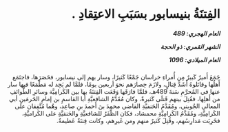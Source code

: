 <h1 dir="rtl">الفِتنَةُ بنيسابور بسَبَبِ الاعتِقادِ .</h1>

<h5 dir="rtl">العام الهجري:  489

الشهر القمري: ذو الحجة

العام الميلادي: 1096</h5>

<p dir="rtl">جَمَعَ أَميرٌ كَبيرٌ مِن أُمراءِ خراسان جَمْعًا كَثيرًا، وسار بهم إلى نيسابور، فحَصَرَها، فاجتَمَع أَهلُها وقاتَلوهُ أَشَدَّ قِتالٍ، ولازَمَ حِصارَهم نحوَ أربعين يومًا، فلمَّا لم يَجِد له مَطْمَعًا فيها سار عنها في المُحرَّمِ سَنةَ 489هـ، فلمَّا فارَقَها وَقَعَت الفِتنَةُ بها بين الكَرامِيَّة وسائرِ الطَّوائفِ من أَهلِها، فقُتِلَ بينهم قَتلَى كَثيرةٌ، وكان مُقَدَّمُ الشافعيَّةِ أبا القاسمِ بن إمامِ الحَرمَينِ أبي المعالي الجُويني، ومُقَدَّمُ الحَنفيَّةِ القاضي محمدَ بنَ أَحمدَ بنِ صاعِد، وهُما مُتَّفِقان على الكَرامِيَّةِ، ومُقَدَّمُ الكَرامِيَّةِ محمشاد، فكان الظَّفَرُ للشافعيَّةِ والحَنفيَّةِ على الكَراميَّةِ، فخَرِبَت مَدارِسُهم، وقُتِلَ كَثيرٌ منهم ومن غَيرِهم، وكانت فِتنَةٌ عَظيمةٌ.</p></br>
